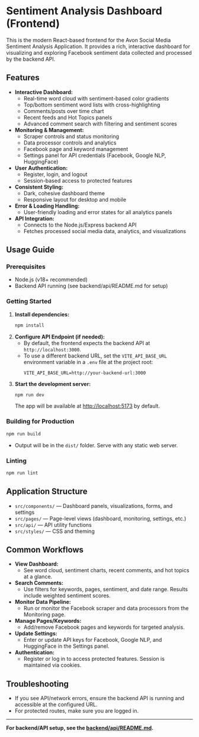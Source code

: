 # Sentiment Analysis Dashboard (Frontend)

This is the modern React-based frontend for the Avon Social Media Sentiment Analysis Application. It provides a rich, interactive dashboard for visualizing and exploring Facebook sentiment data collected and processed by the backend API.

## Features
- **Interactive Dashboard:**
  - Real-time word cloud with sentiment-based color gradients
  - Top/bottom sentiment word lists with cross-highlighting
  - Comments/posts over time chart
  - Recent feeds and Hot Topics panels
  - Advanced comment search with filtering and sentiment scores
- **Monitoring & Management:**
  - Scraper controls and status monitoring
  - Data processor controls and analytics
  - Facebook page and keyword management
  - Settings panel for API credentials (Facebook, Google NLP, HuggingFace)
- **User Authentication:**
  - Register, login, and logout
  - Session-based access to protected features
- **Consistent Styling:**
  - Dark, cohesive dashboard theme
  - Responsive layout for desktop and mobile
- **Error & Loading Handling:**
  - User-friendly loading and error states for all analytics panels
- **API Integration:**
  - Connects to the Node.js/Express backend API
  - Fetches processed social media data, analytics, and visualizations

## Usage Guide
### Prerequisites
- Node.js (v18+ recommended)
- Backend API running (see backend/api/README.md for setup)

### Getting Started
1. **Install dependencies:**
   ```bash
   npm install
   ```
2. **Configure API Endpoint (if needed):**
   - By default, the frontend expects the backend API at `http://localhost:3000`.
   - To use a different backend URL, set the `VITE_API_BASE_URL` environment variable in a `.env` file at the project root:
     ```env
     VITE_API_BASE_URL=http://your-backend-url:3000
     ```
3. **Start the development server:**
   ```bash
   npm run dev
   ```
   The app will be available at [http://localhost:5173](http://localhost:5173) by default.

### Building for Production
```bash
npm run build
```
- Output will be in the `dist/` folder. Serve with any static web server.

### Linting
```bash
npm run lint
```

## Application Structure
- `src/components/` — Dashboard panels, visualizations, forms, and settings
- `src/pages/` — Page-level views (dashboard, monitoring, settings, etc.)
- `src/api/` — API utility functions
- `src/styles/` — CSS and theming

## Common Workflows
- **View Dashboard:**
  - See word cloud, sentiment charts, recent comments, and hot topics at a glance.
- **Search Comments:**
  - Use filters for keywords, pages, sentiment, and date range. Results include weighted sentiment scores.
- **Monitor Data Pipeline:**
  - Run or monitor the Facebook scraper and data processors from the Monitoring page.
- **Manage Pages/Keywords:**
  - Add/remove Facebook pages and keywords for targeted analysis.
- **Update Settings:**
  - Enter or update API keys for Facebook, Google NLP, and HuggingFace in the Settings panel.
- **Authentication:**
  - Register or log in to access protected features. Session is maintained via cookies.

## Troubleshooting
- If you see API/network errors, ensure the backend API is running and accessible at the configured URL.
- For protected routes, make sure you are logged in.

---
**For backend/API setup, see the [backend/api/README.md](../backend/api/README.md).**
